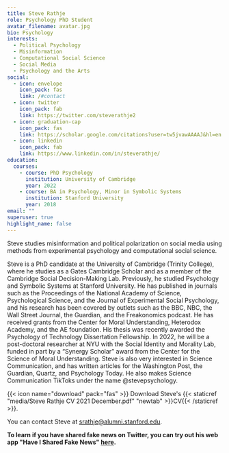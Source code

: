 ```yaml
---
title: Steve Rathje
role: Psychology PhD Student
avatar_filename: avatar.jpg
bio: Psychology
interests:
  - Political Psychology
  - Misinformation
  - Computational Social Science
  - Social Media
  - Psychology and the Arts
social:
  - icon: envelope
    icon_pack: fas
    link: /#contact
  - icon: twitter
    icon_pack: fab
    link: https://twitter.com/steverathje2
  - icon: graduation-cap
    icon_pack: fas
    link: https://scholar.google.com/citations?user=tw5jvawAAAAJ&hl=en
  - icon: linkedin
    icon_pack: fab
    link: https://www.linkedin.com/in/steverathje/  
education:
  courses:
    - course: PhD Psychology
      institution: University of Cambridge
      year: 2022
    - course: BA in Psychology, Minor in Symbolic Systems
      institution: Stanford University
      year: 2018
email: ""
superuser: true
highlight_name: false
---
```


Steve studies misinformation and political polarization on social media using methods from experimental psychology and computational social science.

Steve is a PhD candidate at the University of Cambridge (Trinity College), where he studies as a Gates Cambridge Scholar and as a member of the Cambridge Social Decision-Making Lab. Previously, he studied Psychology and Symbolic Systems at Stanford University. He has published in journals such as the Proceedings of the National Academy of Science, Psychological Science, and the Journal of Experimental Social Psychology, and his research has been covered by outlets such as the BBC, NBC, the Wall Street Journal, the Guardian, and the Freakonomics podcast. He has received grants from the Center for Moral Understanding, Heterodox Academy, and the AE foundation. His thesis was recently awarded the Psychology of Technology Dissertation Fellowship. In 2022, he will be a post-doctoral researcher at NYU with the Social Identity and Morality Lab, funded in part by a “Synergy Scholar” award from the Center for the Science of Moral Understanding. Steve is also very interested in Science Communication, and has written articles for the Washington Post, the Guardian, Quartz, and Psychology Today. He also makes Science Communication TikToks under the name @stevepsychology.

{{< icon name="download" pack="fas" >}} Download Steve's {{< staticref "media/Steve Rathje CV 2021 December.pdf" "newtab" >}}CV{{< /staticref >}}.

You can contact Steve at srathje@alumni.stanford.edu. 

**To learn if you have shared fake news on Twitter, you can try out his web app "Have I Shared Fake News" [here](https://newsfeedback.shinyapps.io/HaveISharedFakeNews/).**


